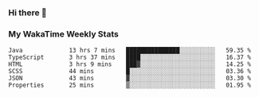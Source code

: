 ### Hi there 👋

<!--
**royschrauwen/royschrauwen** is a ✨ _special_ ✨ repository because its `README.md` (this file) appears on your GitHub profile.

Here are some ideas to get you started:

- 🔭 I’m currently working on ...
- 🌱 I’m currently learning ...
- 👯 I’m looking to collaborate on ...
- 🤔 I’m looking for help with ...
- 💬 Ask me about ...
- 📫 How to reach me: ...
- 😄 Pronouns: ...
- ⚡ Fun fact: ...
-->


### My WakaTime Weekly Stats
<!--START_SECTION:waka-->

```text
Java             13 hrs 7 mins   ███████████████░░░░░░░░░░   59.35 %
TypeScript       3 hrs 37 mins   ████░░░░░░░░░░░░░░░░░░░░░   16.37 %
HTML             3 hrs 9 mins    ███▓░░░░░░░░░░░░░░░░░░░░░   14.25 %
SCSS             44 mins         █░░░░░░░░░░░░░░░░░░░░░░░░   03.36 %
JSON             43 mins         ▓░░░░░░░░░░░░░░░░░░░░░░░░   03.30 %
Properties       25 mins         ▒░░░░░░░░░░░░░░░░░░░░░░░░   01.95 %
```

<!--END_SECTION:waka-->
